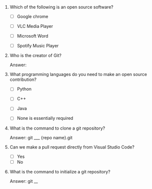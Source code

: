 1. Which of the following is an open source software?
   - [ ] Google chrome
   - [ ] VLC Media Player
   - [ ] Microsoft Word
   - [ ] Spotify Music Player


2. Who is the creator of Git?

   Answer: 


3. What programming languages do you need to make an open source contribution?
   - [ ] Python
   - [ ] C++
   - [ ] Java
   - [ ] None is essentially required


4. What is the command to clone a git repository?
  
   Answer: git ___ {repo name}.git
  

5. Can we make a pull request directly from Visual Studio Code?

   - [ ] Yes
   - [ ] No
   
6. What is the command to initialize a git repository?

   Answer: git __
